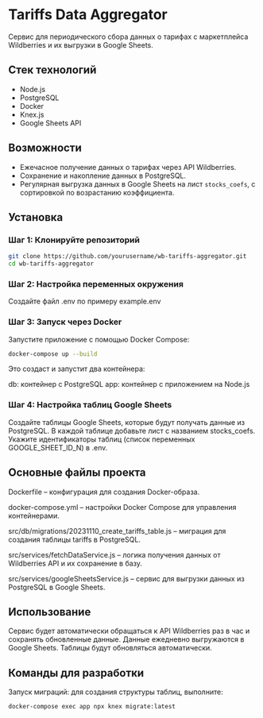 # Tariffs Data Aggregator

Сервис для периодического сбора данных о тарифах с маркетплейса Wildberries и их выгрузки в Google Sheets.

## Стек технологий

- Node.js
- PostgreSQL
- Docker
- Knex.js
- Google Sheets API

## Возможности

- Ежечасное получение данных о тарифах через API Wildberries.
- Сохранение и накопление данных в PostgreSQL.
- Регулярная выгрузка данных в Google Sheets на лист `stocks_coefs`, с сортировкой по возрастанию коэффициента.

## Установка

### Шаг 1: Клонируйте репозиторий

```bash
git clone https://github.com/yourusername/wb-tariffs-aggregator.git
cd wb-tariffs-aggregator
```

### Шаг 2: Настройка переменных окружения
Создайте файл .env по примеру example.env

### Шаг 3: Запуск через Docker
Запустите приложение с помощью Docker Compose:

```bash
docker-compose up --build
```
Это создаст и запустит два контейнера:

db: контейнер с PostgreSQL
app: контейнер с приложением на Node.js

### Шаг 4: Настройка таблиц Google Sheets
Создайте таблицы Google Sheets, которые будут получать данные из PostgreSQL.
В каждой таблице добавьте лист с названием stocks_coefs.
Укажите идентификаторы таблиц (список переменных GOOGLE_SHEET_ID_N) в .env.

## Основные файлы проекта

Dockerfile – конфигурация для создания Docker-образа.

docker-compose.yml – настройки Docker Compose для управления контейнерами.

src/db/migrations/20231110_create_tariffs_table.js – миграция для создания таблицы tariffs в PostgreSQL.

src/services/fetchDataService.js – логика получения данных от Wildberries API и их сохранение в базу.

src/services/googleSheetsService.js – сервис для выгрузки данных из PostgreSQL в Google Sheets.

## Использование

Сервис будет автоматически обращаться к API Wildberries раз в час и сохранять обновленные данные.
Данные ежедневно выгружаются в Google Sheets. Таблицы будут обновляться автоматически.

## Команды для разработки

Запуск миграций: для создания структуры таблиц, выполните:
```bash
docker-compose exec app npx knex migrate:latest
```
